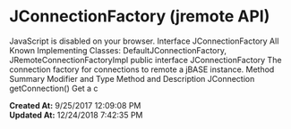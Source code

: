 # JConnectionFactory (jremote API)

JavaScript is disabled on your browser. Interface JConnectionFactory All Known Implementing Classes: DefaultJConnectionFactory, JRemoteConnectionFactoryImpl public interface JConnectionFactory The connection factory for connections to remote a jBASE instance. Method Summary Modifier and Type Method and Description JConnection getConnection() Get a c  

**Created At:** 9/25/2017 12:09:08 PM  
**Updated At:** 12/24/2018 7:42:35 PM  

